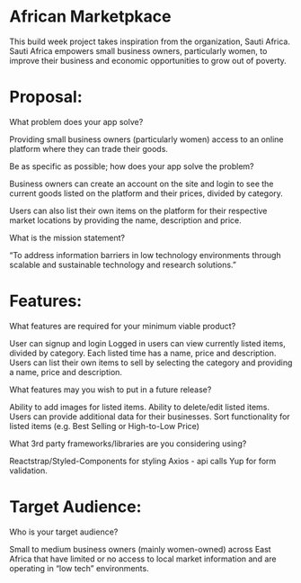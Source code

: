 # African Marketpkace 

This build week project takes inspiration from the organization, Sauti Africa. Sauti Africa empowers small business owners, particularly women, to improve their business and economic opportunities to grow out of poverty. 


# Proposal:

What problem does your app solve?

Providing small business owners (particularly women) access to an online platform where they can trade their goods. 

Be as specific as possible; how does your app solve the problem?

Business owners can create an account on the site and login to see the current goods listed on the platform and their prices, divided by category.  

Users can also list their own items on the platform for their respective market locations by providing the name, description and price. 


What is the mission statement?

“To address information barriers in low technology environments through scalable and sustainable technology and research solutions.”


# Features: 

What features are required for your minimum viable product?

User can signup and login
Logged in users can view currently listed items, divided by category. Each listed time has a name, price and description.
Users can list their own items to sell by selecting the category and providing a name, price and description.

What features may you wish to put in a future release?

Ability to add images for listed items. 
Ability to delete/edit listed items. 
Users can provide additional data for their businesses. 
Sort functionality for listed items (e.g. Best Selling or High-to-Low Price) 


What 3rd party frameworks/libraries are you considering using?

Reactstrap/Styled-Components for styling
Axios - api calls
Yup for form validation. 


# Target Audience:

Who is your target audience?

Small to medium business owners (mainly women-owned) across East Africa that have limited or no access to local market information and are operating in “low tech” environments. 



